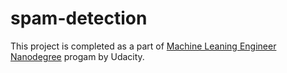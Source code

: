 # spam-detection
This project is completed as a part of [Machine Leaning Engineer Nanodegree](https://www.udacity.com/course/machine-learning-engineer-nanodegree--nd009t) progam by Udacity. 


